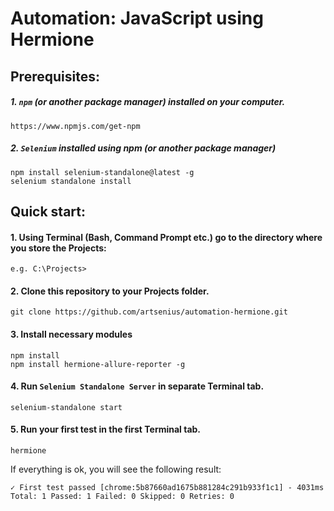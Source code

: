# Automation: JavaScript using Hermione
## Prerequisites:
##### 1. `npm` _(or another package manager)_ installed on your computer.
````
https://www.npmjs.com/get-npm
````
##### 2. `Selenium` installed using npm _(or another package manager)_
````
npm install selenium-standalone@latest -g
selenium standalone install
````
## Quick start:
#### 1. Using Terminal (Bash, Command Prompt etc.) go to the directory where you store the Projects:
````
e.g. C:\Projects>
````
#### 2. Clone this repository to your Projects folder.
````
git clone https://github.com/artsenius/automation-hermione.git
````
#### 3. Install necessary modules
````
npm install
npm install hermione-allure-reporter -g
````
#### 4. Run `Selenium Standalone Server` in separate Terminal tab.
````
selenium-standalone start
````
#### 5. Run your first test in the first Terminal tab.
````
hermione
````
If everything is ok, you will see the following result:
````
✓ First test passed [chrome:5b87660ad1675b881284c291b933f1c1] - 4031ms
Total: 1 Passed: 1 Failed: 0 Skipped: 0 Retries: 0
````